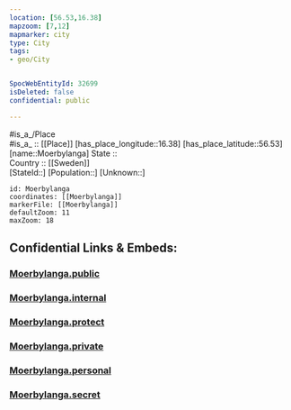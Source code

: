 ```yaml
---
location: [56.53,16.38] 
mapzoom: [7,12] 
mapmarker: city 
type: City
tags:
- geo/City


SpocWebEntityId: 32699
isDeleted: false
confidential: public

---
```

#is_a_/Place  
#is_a_ :: [[Place]] 
[has_place_longitude::16.38] 
[has_place_latitude::56.53] 
[name::Moerbylanga] 
State ::  
Country :: [[Sweden]]  
[StateId::] 
[Population::] 
[Unknown::] 


```leaflet
id: Moerbylanga
coordinates: [[Moerbylanga]] 
markerFile: [[Moerbylanga]] 
defaultZoom: 11 
maxZoom: 18
```


## Confidential Links & Embeds: 

### [Moerbylanga.public](/_public/\Earth\Continent\Europe\Europe~North\Sweden\CityMoerbylanga.public.md) 

### [Moerbylanga.internal](/_internal/\Earth\Continent\Europe\Europe~North\Sweden\CityMoerbylanga.internal.md) 

### [Moerbylanga.protect](/_protect/\Earth\Continent\Europe\Europe~North\Sweden\CityMoerbylanga.protect.md) 

### [Moerbylanga.private](/_private/\Earth\Continent\Europe\Europe~North\Sweden\CityMoerbylanga.private.md) 

### [Moerbylanga.personal](/_personal/\Earth\Continent\Europe\Europe~North\Sweden\CityMoerbylanga.personal.md) 

### [Moerbylanga.secret](/_secret/\Earth\Continent\Europe\Europe~North\Sweden\CityMoerbylanga.secret.md)

